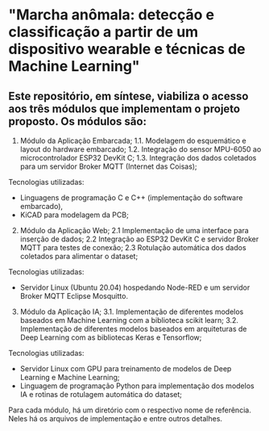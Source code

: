 # "Marcha anômala: detecção e classificação a partir de um dispositivo wearable e técnicas de Machine Learning"

## Este repositório, em síntese, viabiliza o acesso aos três módulos que implementam o projeto proposto. Os módulos são:

1. Módulo da Aplicação Embarcada;
  1.1. Modelagem do esquemático e layout do hardware embarcado;
  1.2. Integração do sensor MPU-6050 ao microcontrolador ESP32 DevKit C;
  1.3. Integração dos dados coletados para um servidor Broker MQTT (Internet das Coisas);
  
  Tecnologias utilizadas: 
  - Linguagens de programação C e C++ (implementação do software embarcado),
  - KiCAD para modelagem da PCB;
  
2. Módulo da Aplicação Web;
  2.1 Implementação de uma interface para inserção de dados;
  2.2 Integração ao ESP32 DevKit C e servidor Broker MQTT para testes de conexão;
  2.3 Rotulação automática dos dados coletados para alimentar o dataset;
  
  Tecnologias utilizadas: 
  - Servidor Linux (Ubuntu 20.04) hospedando Node-RED e um servidor Broker MQTT Eclipse Mosquitto.
  
3. Módulo da Aplicação IA;
  3.1. Implementação de diferentes modelos baseados em Machine Learning com a biblioteca scikit learn;
  3.2. Implementação de diferentes modelos baseados em arquiteturas de Deep Learning com as bibliotecas Keras e Tensorflow;
  
  Tecnologias utilizadas:
  - Servidor Linux com GPU para treinamento de modelos de Deep Learning e Machine Learning;
  - Linguagem de programação Python para implementação dos modelos IA e rotinas de rotulagem automática do dataset;
  
  
 Para cada módulo, há um diretório com o respectivo nome de referência. Neles há os arquivos de implementação e entre outros detalhes.
 

 
